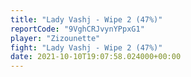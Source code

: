 ```yaml
---
title: "Lady Vashj - Wipe 2 (47%)"
reportCode: "9VghCRJvynYPpxG1"
player: "Zizounette"
fight: "Lady Vashj - Wipe 2 (47%)"
date: 2021-10-10T19:07:58.024000+00:00
---
```

